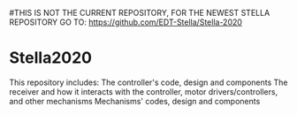 #THIS IS NOT THE CURRENT REPOSITORY, FOR THE NEWEST STELLA REPOSITORY GO TO:
https://github.com/EDT-Stella/Stella-2020

# Stella2020
This repository includes: The controller's code, design and components The receiver and how it interacts with the controller, motor drivers/controllers, and other mechanisms Mechanisms' codes, design and components

